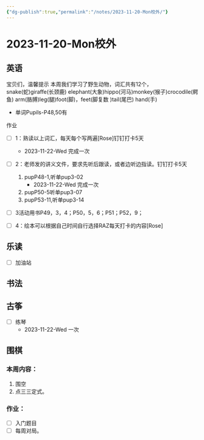 ```yaml
---
{"dg-publish":true,"permalink":"/notes/2023-11-20-Mon校外/"}
---
```



# 2023-11-20-Mon校外
## 英语
宝贝们，温馨提示
本周我们学习了野生动物，词汇共有12个，snake(蛇)giraffe(长颈鹿) elephant(大象)hippo(河马)monkey(猴子)crocodile(鳄鱼) arm(胳膊)leg(腿)foot(脚)，feet(脚复数 )tail(尾巴) hand(手)
- 单词Pupils-P48,50有

作业
- [ ] 1：熟读以上词汇，每天每个写两遍[Rose]钉钉打卡5天
	- 2023-11-22-Wed 完成一次
- [ ] 2：老师发的讲义文件，要求先听后跟读，或者边听边指读。钉钉打卡5天
	1. pupP48-1,听单pup3-02
		- 2023-11-22-Wed 完成一次
	1. pupP50-5听单pup3-07
	2. pupP53-11,听单pup3-14

- [ ] 3活动用书P49，3，4；P50，5，6；P51；P52，9；
- [ ] 4：绘本可以根据自己时间自行选择RAZ每天打卡的内容[Rose]
## 乐读
- [ ] 加油站
## 书法

## 古筝
- [ ] 练琴
	- 2023-11-22-Wed 一次
## 围棋
### 本周内容： 
1. 围空
2. 点三三定式。
### 作业：
- [ ] 入门题目
- [ ] 每周对局。